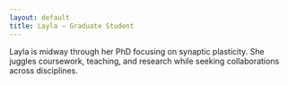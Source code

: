 ```yaml
---
layout: default
title: Layla – Graduate Student
---
```


Layla is midway through her PhD focusing on synaptic plasticity. She juggles coursework, teaching, and research while seeking collaborations across disciplines.
